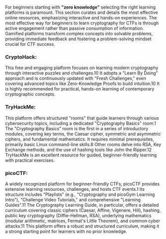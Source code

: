 For beginners starting with **"zero knowledge"** selecting the right learning platforms is paramount. This section curates and details the most effective online resources, emphasizing interactive and hands-on experiences.
The most effective way for beginners to learn cryptography for CTFs is through active engagement rather than passive consumption of information. Gamified platforms transform complex concepts into solvable problems, providing immediate feedback and fostering a problem-solving mindset crucial for CTF success.

### CryptoHack: 
This free and engaging platform focuses on learning modern cryptography through interactive puzzles and challenges.10 It adopts a "Learn By Doing" approach and is continuously updated with "Fresh Challenges," even covering advanced topics like Zero-Knowledge Proofs to build intuition.10 It is highly recommended for practical, hands-on learning of contemporary cryptographic concepts.
### TryHackMe: 
This platform offers structured "rooms" that guide learners through various cybersecurity topics, including a dedicated "Cryptography Basics" room.1 The "Cryptography Basics" room is the first in a series of introductory modules, covering key terms, the Caesar cipher, symmetric and asymmetric ciphers, and fundamental mathematics. It requires minimal prerequisites, primarily basic Linux command-line skills.8 Other rooms delve into RSA, Key Exchange methods, and the use of hashing tools like John the Ripper.12 TryHackMe is an excellent resource for guided, beginner-friendly learning with practical exercises.
### picoCTF: 
A widely recognized platform for beginner-friendly CTFs, picoCTF provides extensive learning resources, challenges, and hosts CTF events.1 Its structure includes "Playlists" (e.g., "Cryptography and picoGym Learning Intro"), "Challenge Video Tutorials," and comprehensive "Learning Guides".11 The Cryptography Learning Guide, in particular, offers a detailed curriculum covering classic ciphers (Caesar, Affine, Vigenere, Hill), hashing, public key cryptography (Diffie-Hellman, RSA), underlying mathematics (modular arithmetic, matrices, Fermat's Little Theorem), and common cyber attacks.11 This platform offers a robust and structured curriculum, making it a strong starting point for learners with no prior knowledge.
